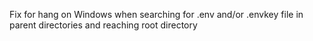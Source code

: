 Fix for hang on Windows when searching for .env and/or .envkey file in parent directories and reaching root directory
